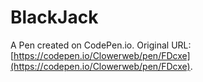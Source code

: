# BlackJack

A Pen created on CodePen.io. Original URL: [https://codepen.io/Clowerweb/pen/FDcxe](https://codepen.io/Clowerweb/pen/FDcxe).

